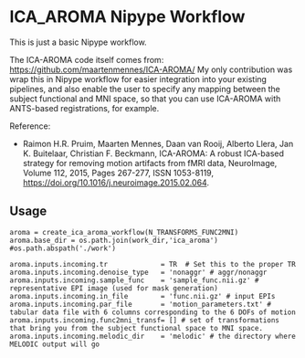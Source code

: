 
# ICA_AROMA Nipype Workflow

This is just a basic Nipype workflow. 

The ICA-AROMA code itself comes from: https://github.com/maartenmennes/ICA-AROMA/
My only contribution was wrap this in Nipype workflow for easier integration into your existing pipelines, and also enable the user to specify any mapping between the subject functional and MNI space, so that you can use ICA-AROMA with ANTS-based registrations, for example.


Reference: 
* Raimon H.R. Pruim, Maarten Mennes, Daan van Rooij, Alberto Llera, Jan K. Buitelaar, Christian F. Beckmann, ICA-AROMA: A robust ICA-based strategy for removing motion artifacts from fMRI data, NeuroImage, Volume 112, 2015, Pages 267-277, ISSN 1053-8119, https://doi.org/10.1016/j.neuroimage.2015.02.064.



## Usage

```
aroma = create_ica_aroma_workflow(N_TRANSFORMS_FUNC2MNI)
aroma.base_dir = os.path.join(work_dir,'ica_aroma') #os.path.abspath('./work')
	
aroma.inputs.incoming.tr             = TR  # Set this to the proper TR
aroma.inputs.incoming.denoise_type   = 'nonaggr' # aggr/nonaggr
aroma.inputs.incoming.sample_func    = 'sample_func.nii.gz' # representative EPI image (used for mask generation)
aroma.inputs.incoming.in_file        = 'func.nii.gz' # input EPIs
aroma.inputs.incoming.par_file       = 'motion_parameters.txt' # tabular data file with 6 columns corresponding to the 6 DOFs of motion
aroma.inputs.incoming.func2mni_transf= [] # set of transformations that bring you from the subject functional space to MNI space.
aroma.inputs.incoming.melodic_dir    = 'melodic' # the directory where MELODIC output will go

```


